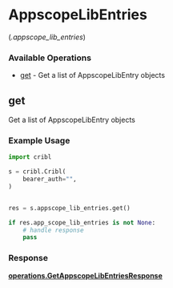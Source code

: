 # AppscopeLibEntries
(*.appscope_lib_entries*)

### Available Operations

* [get](#get) - Get a list of AppscopeLibEntry objects

## get

Get a list of AppscopeLibEntry objects

### Example Usage

```python
import cribl

s = cribl.Cribl(
    bearer_auth="",
)


res = s.appscope_lib_entries.get()

if res.app_scope_lib_entries is not None:
    # handle response
    pass
```


### Response

**[operations.GetAppscopeLibEntriesResponse](../../models/operations/getappscopelibentriesresponse.md)**


